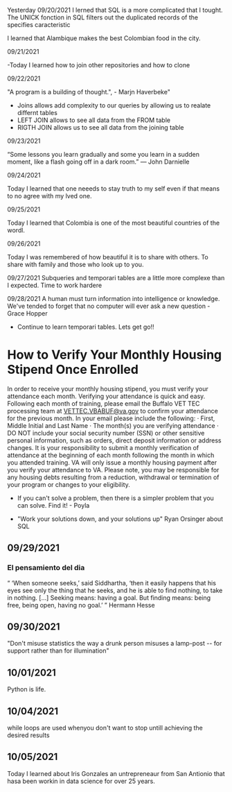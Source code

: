 
Yesterday 09/20/2021
 I lerned that SQL is a more complicated that I tought. 
 The UNICK fonction in SQL filters out the duplicated records of the specifies caracteristic 

 I learned that Alambique makes the best Colombian food in the city.

09/21/2021

-Today I learned how to join other repositories and how to clone 

09/22/2021

"A program is a building of thought.", - Marjn Haverbeke"

- Joins allows add complexity to our queries by allowing us to realate differnt tables
- LEFT JOIN allows to see all data from the FROM table
- RIGTH JOIN allows us to see all data from the joining table

09/23/2021

“Some lessons you learn gradually and some you learn in a sudden moment, like a flash going off in a dark room.”
 ―  John Darnielle

  09/24/2021

Today I learned that one neeeds to stay truth to my self even if that means to no agree with my lved one.

09/25/2021

Today I learned that Colombia is one of the most beautiful countries of the wordl.

09/26/2021

Today I was remembered of how beautiful it is to share with others. To share with family and those who look up to you. 

09/27/2021 
Subqueries and temporari tables are a little more complexe than I expected. Time to work hardere

09/28/2021
A human must turn information into intelligence or knowledge. We've tended to forget that no computer will ever ask a new question - Grace Hopper

- Continue to learn temporari tables. Lets get go!!

# How to Verify Your Monthly Housing Stipend Once Enrolled

In order to receive your monthly housing stipend, you must verify your attendance each month. Verifying your attendance is quick and easy.  Following each month of training, please email the Buffalo VET TEC processing team at VETTEC.VBABUF@va.gov  to confirm your attendance for the previous month. 
In your email please include the following:
·         First, Middle Initial and Last Name
·         The month(s) you are verifying attendance
·         DO NOT include your social security number (SSN) or other sensitive personal information, such as orders, direct deposit information or address changes.
It is your responsibility to submit a monthly verification of attendance at the beginning of each month following the month in which you attended training.  VA will only issue a monthly housing payment after you verify your attendance to VA.  Please note, you may be responsible for any housing debts resulting from a reduction, withdrawal or termination of your program or changes to your eligibility.

- If you can't solve a problem, then there is a simpler problem that you can solve. Find it!  - Poyla

- "Work your solutions down, and your solutions up" Ryan Orsinger about SQL 

## 09/29/2021

### El pensamiento del dia

“ ‘When someone seeks,’ said Siddhartha, ‘then it easily happens that his eyes see only the thing that he seeks, and he is able to find nothing, to take in nothing. [...] Seeking means: having a goal. But finding means: being free, being open, having no goal.’ ” Hermann Hesse

## 09/30/2021

"Don't misuse statistics the way a drunk person misuses a lamp-post -- for support rather than for illumination"

## 10/01/2021
Python is life.

## 10/04/2021
 while loops are used whenyou don't want to stop untill achieving the desired results

 ## 10/05/2021
Today I learned about Iris Gonzales an untrepreneaur from San Antionio that hasa been workin in data science for over 25 years.

